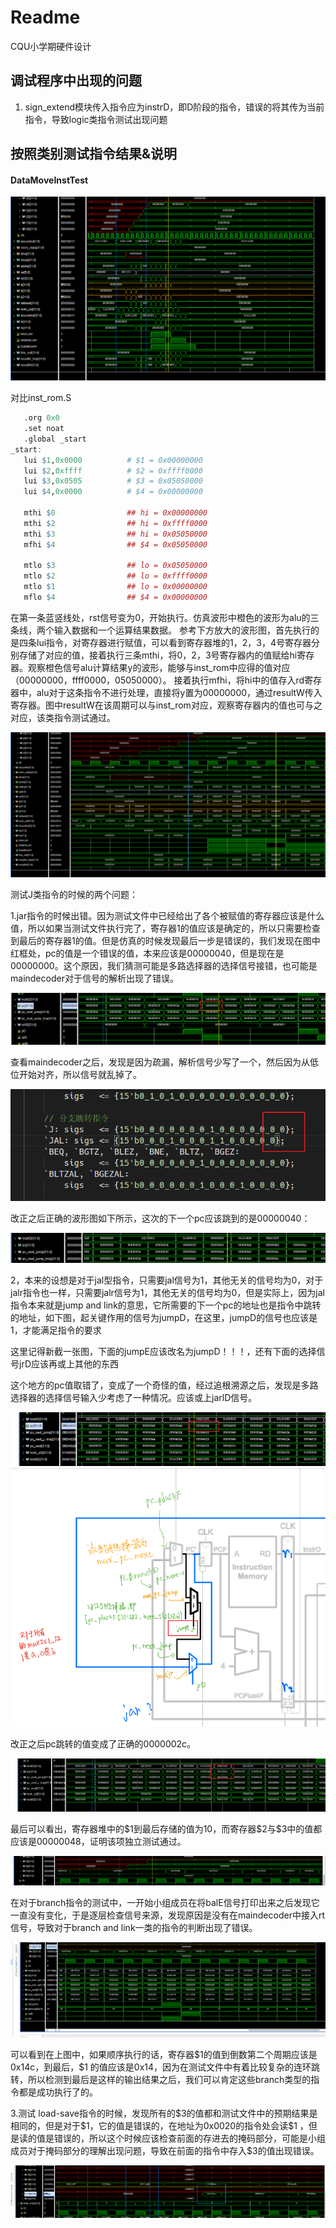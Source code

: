 # Readme

 CQU小学期硬件设计







## 调试程序中出现的问题

1. sign_extend模块传入指令应为instrD，即D阶段的指令，错误的将其传为当前指令，导致logic类指令测试出现问题





## 按照类别测试指令结果&说明



#### DataMoveInstTest

<img src="image_for_report/datamoveInst_TestResult.png" alt="img1" style="zoom: 100%;" />

对比inst_rom.S

```R
   .org 0x0
   .set noat
   .global _start
_start:
   lui $1,0x0000          # $1 = 0x00000000 
   lui $2,0xffff          # $2 = 0xffff0000
   lui $3,0x0505          # $3 = 0x05050000
   lui $4,0x0000          # $4 = 0x00000000 

   mthi $0                ## hi = 0x00000000
   mthi $2                ## hi = 0xffff0000
   mthi $3                ## hi = 0x05050000
   mfhi $4                ## $4 = 0x05050000

   mtlo $3                ## lo = 0x05050000
   mtlo $2                ## lo = 0xffff0000
   mtlo $1                ## lo = 0x00000000
   mflo $4                ## $4 = 0x00000000    
```

在第一条蓝竖线处，rst信号变为0，开始执行。仿真波形中橙色的波形为alu的三条线，两个输入数据和一个运算结果数据。
参考下方放大的波形图，首先执行的是四条lui指令，对寄存器进行赋值，可以看到寄存器堆的1，2，3，4号寄存器分别存储了对应的值，接着执行三条mthi，将0，2，3号寄存器内的值赋给hi寄存器。观察橙色信号alu计算结果y的波形，能够与inst_rom中应得的值对应（00000000，ffff0000，05050000）。
接着执行mfhi，将hi中的值存入rd寄存器中，alu对于这条指令不进行处理，直接将y置为00000000，通过resultW传入寄存器。图中resultW在该周期可以与inst_rom对应，观察寄存器内的值也可与之对应，该类指令测试通过。



<img src="image_for_report/datamoveInst_TestResult_zoomon.png" alt="img1" style="zoom: 100%;" />





测试J类指令的时候的两个问题：

1.jar指令的时候出错。因为测试文件中已经给出了各个被赋值的寄存器应该是什么值，所以如果当测试文件执行完了，寄存器1的值应该是确定的，所以只需要检查到最后的寄存器1的值。但是仿真的时候发现最后一步是错误的，我们发现在图中红框处，pc的值是一个错误的值，本来应该是00000040，但是现在是00000000。这个原因，我们猜测可能是多路选择器的选择信号接错，也可能是maindecoder对于信号的解析出现了错误。

<img src="image_for_report/first_wrong_in_jTest.png" alt="img1" style="zoom: 100%;" />

查看maindecoder之后，发现是因为疏漏，解析信号少写了一个，然后因为从低位开始对齐，所以信号就乱掉了。

<img src="image_for_report/reason_of_first_wrong_in_jTest.png" alt="img1" style="zoom: 100%;" />



改正之后正确的波形图如下所示，这次的下一个pc应该跳到的是00000040：

<img src="image_for_report/solved_first_wrong.png" alt="img1" style="zoom: 100%;" />



2，本来的设想是对于jal型指令，只需要jal信号为1，其他无关的信号均为0，对于jalr指令也一样，只需要jalr信号为1，其他无关的信号均为0，但是实际上，因为jal指令本来就是jump and link的意思，它所需要的下一个pc的地址也是指令中跳转的地址，如下图，起关键作用的信号为jumpD，在这里，jumpD的信号也应该是1，才能满足指令的要求

这里记得新截一张图，下面的jumpE应该改名为jumpD！！！，还有下面的选择信号jrD应该再或上其他的东西

这个地方的pc值取错了，变成了一个奇怪的值，经过追根溯源之后，发现是多路选择器的选择信号输入少考虑了一种情况。应该或上jarlD信号。

<img src="image_for_report/second_wrong1_in_jTest.png" alt="img1" style="zoom: 100%;" />



<img src="image_for_report/second_wrong_in_jTest.png" alt="img1" style="zoom: 100%;" />



改正之后pc跳转的值变成了正确的0000002c。

<img src="image_for_report/solved_second_wrong1_in_jTest.png" alt="img1" style="zoom: 100%;" />

最后可以看出，寄存器堆中的$1到最后存储的值为10，而寄存器\$2与\$3中的值都应该是00000048，证明该项独立测试通过。



<img src="image_for_report/solved_second_wrong_in_jTest.png" alt="img1" style="zoom: 100%;" />



在对于branch指令的测试中，一开始小组成员在将balE信号打印出来之后发现它一直没有变化，于是逐层检查信号来源，发现原因是没有在maindecoder中接入rt信号，导致对于branch and link一类的指令的判断出现了错误。

<img src="image_for_report/solved_branchTest.png" alt="img1" style="zoom: 100%;" />

可以看到在上图中，如果顺序执行的话，寄存器\$1的值到倒数第二个周期应该是0x14c，到最后，\$1 的值应该是0x14，因为在测试文件中有着比较复杂的连环跳转，所以检测到最后是这样的输出结果之后，我们可以肯定这些branch类型的指令都是成功执行了的。



3.测试 load-save指令的时候，发现所有的\$3的值都和测试文件中的预期结果是相同的，但是对于\$1，它的值是错误的，在地址为0x0020的指令处会读\$1 ，但是读的值是错误的，所以这个时候应该检查前面的存进去的掩码部分，可能是小组成员对于掩码部分的理解出现问题，导致在前面的指令中存入\$3的值出现错误。

<img src="image_for_report/third_wrong_in_LWtest.png" alt="img1" style="zoom: 100%;" />